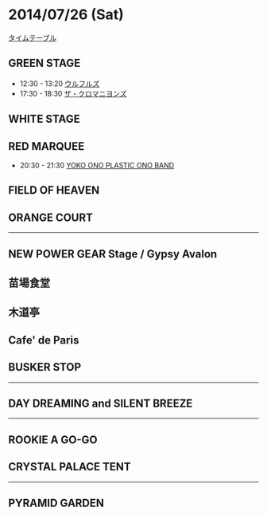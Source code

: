 # 2014/07/26 (Sat)

[タイムテーブル](http://www.fujirockfestival.com/artist/timetable/tt26.asp)

## GREEN STAGE

+ 12:30 - 13:20 [ウルフルズ](http://www.fujirockfestival.com/artist/artistdata.asp?id=3944)
+ 17:30 - 18:30 [ザ・クロマニヨンズ](http://www.fujirockfestival.com/artist/artistdata.asp?id=1116)

## WHITE STAGE


## RED MARQUEE

+ 20:30 - 21:30 [YOKO ONO PLASTIC ONO BAND](http://www.fujirockfestival.com/artist/artistdata.asp?id=3975)

## FIELD OF HEAVEN


## ORANGE COURT


---

## NEW POWER GEAR Stage / Gypsy Avalon


## 苗場食堂


## 木道亭


## Cafe' de Paris


## BUSKER STOP


---

## DAY DREAMING and SILENT BREEZE


---

## ROOKIE A GO-GO


## CRYSTAL PALACE TENT


---

## PYRAMID GARDEN

